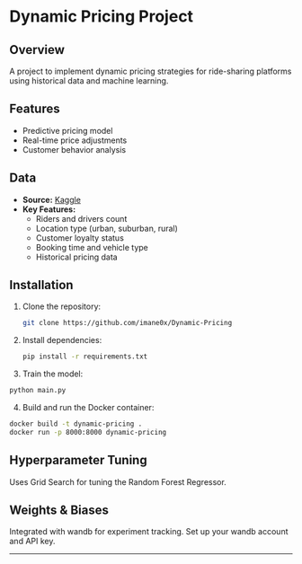 # Dynamic Pricing Project

## Overview

A project to implement dynamic pricing strategies for ride-sharing platforms using historical data and machine learning.

## Features

- Predictive pricing model
- Real-time price adjustments
- Customer behavior analysis

## Data

- **Source:** [Kaggle](https://www.kaggle.com/datasets/arashnic/dynamic-pricing-dataset)
- **Key Features:**
  - Riders and drivers count
  - Location type (urban, suburban, rural)
  - Customer loyalty status
  - Booking time and vehicle type
  - Historical pricing data

## Installation

1. Clone the repository:
   ```bash
   git clone https://github.com/imane0x/Dynamic-Pricing
   ```
2. Install dependencies:
   ```bash
   pip install -r requirements.txt
   ```

3. Train the model:
```bash
python main.py
```

4. Build and run the Docker container:
```bash
docker build -t dynamic-pricing .
docker run -p 8000:8000 dynamic-pricing
```   

## Hyperparameter Tuning

Uses Grid Search for tuning the Random Forest Regressor.

## Weights & Biases

Integrated with wandb for experiment tracking. Set up your wandb account and API key.

---
